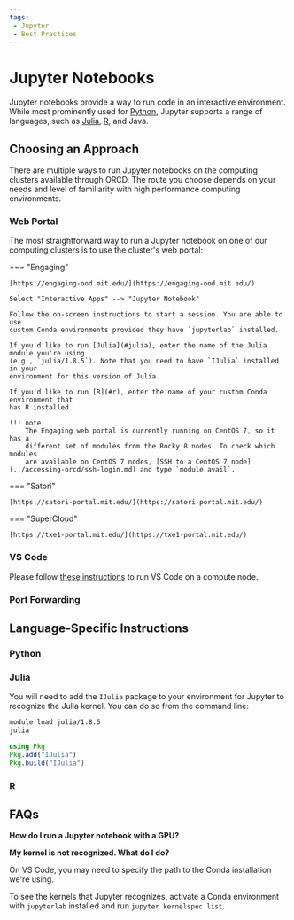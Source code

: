 ```yaml
---
tags:
 - Jupyter
 - Best Practices
---
```


# Jupyter Notebooks

Jupyter notebooks provide a way to run code in an interactive environment. While
most prominently used for [Python](../software/python.md), Jupyter supports a range of languages, such
as [Julia](../software/julia.md), [R](../software/R.md), and Java.

## Choosing an Approach

There are multiple ways to run Jupyter notebooks on the computing clusters
available through ORCD. The route you choose depends on your needs and level of
familiarity with high performance computing environments.

### Web Portal

The most straightforward way to run a Jupyter notebook on one of our computing
clusters is to use the cluster's web portal:

=== "Engaging"

    [https://engaging-ood.mit.edu/](https://engaging-ood.mit.edu/)

    Select "Interactive Apps" --> "Jupyter Notebook"

    Follow the on-screen instructions to start a session. You are able to use
    custom Conda environments provided they have `jupyterlab` installed.

    If you'd like to run [Julia](#julia), enter the name of the Julia module you're using
    (e.g., `julia/1.8.5`). Note that you need to have `IJulia` installed in your
    environment for this version of Julia.

    If you'd like to run [R](#r), enter the name of your custom Conda environment that
    has R installed.

    !!! note
        The Engaging web portal is currently running on CentOS 7, so it has a
        different set of modules from the Rocky 8 nodes. To check which modules
        are available on CentOS 7 nodes, [SSH to a CentOS 7 node](../accessing-orcd/ssh-login.md) and type `module avail`.

=== "Satori"

    [https://satori-portal.mit.edu/](https://satori-portal.mit.edu/)

=== "SuperCloud"

    [https://txe1-portal.mit.edu/](https://txe1-portal.mit.edu/)


### VS Code

Please follow [these instructions](./vscode.md) to run VS Code on a compute node.

### Port Forwarding

## Language-Specific Instructions

### Python

### Julia

You will need to add the `IJulia` package to your
environment for Jupyter to recognize the Julia kernel. You can do so from
the command line:

```bash title="Bash"
module load julia/1.8.5
julia
```
```julia title="Julia"
using Pkg
Pkg.add("IJulia")
Pkg.build("IJulia")
```

### R

<!-- Create a conda environment with R (link to R doc)-->

## FAQs

**How do I run a Jupyter notebook with a GPU?**

**My kernel is not recognized. What do I do?**

On VS Code, you may need to specify the path to the Conda installation we're
using.

To see the kernels that Jupyter recognizes, activate a Conda environment with
`jupyterlab` installed and run `jupyter kernelspec list`.
